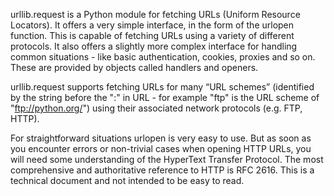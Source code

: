 urllib.request is a Python module for fetching URLs (Uniform Resource Locators).
It offers a very simple interface, in the form of the urlopen function.
This is capable of fetching URLs using a variety of different protocols.
It also offers a slightly more complex interface for handling common situations -
like basic authentication, cookies, proxies and so on.
These are provided by objects called handlers and openers.

urllib.request supports fetching URLs for many “URL schemes”
(identified by the string before the ":" in URL -
for example "ftp" is the URL scheme of "ftp://python.org/") using their associated network protocols (e.g. FTP, HTTP).

For straightforward situations urlopen is very easy to use.
But as soon as you encounter errors or non-trivial cases when opening HTTP URLs,
you will need some understanding of the HyperText Transfer Protocol.
The most comprehensive and authoritative reference to HTTP is RFC 2616.
This is a technical document and not intended to be easy to read.
